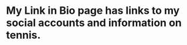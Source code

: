 <!DOCTYPE html>
<html>

<head>
  <h1>My Link in Bio page has links to my social accounts and information on tennis.</h1>
</head>

</html>
